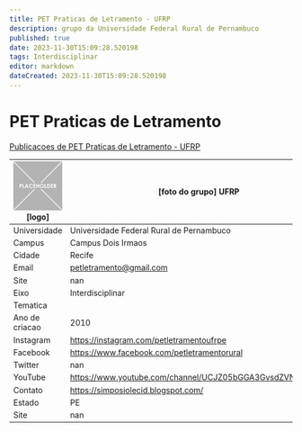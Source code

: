 ```yaml
---
title: PET Praticas de Letramento - UFRP
description: grupo da Universidade Federal Rural de Pernambuco
published: true
date: 2023-11-30T15:09:28.520198
tags: Interdisciplinar
editor: markdown
dateCreated: 2023-11-30T15:09:28.520198
---
```


# PET Praticas de Letramento

[Publicacoes de PET Praticas de Letramento - UFRP](/atividade/246PETPraticasdeLetramentoUFRP/feed.md)

| ![placeholder.png](/placeholder.png) [logo] | [foto do grupo] UFRP         |
| ------------------------------------------- | ------------------------------------------------- |
| Universidade                                | Universidade Federal Rural de Pernambuco      |
| Campus                                      | Campus Dois Irmaos            |
| Cidade                                      | Recife             |
| Email                                       | petletramento@gmail.com             |
| Site                                        | nan              |
| Eixo                                        | Interdisciplinar              |
| Tematica                                    |           |
| Ano de criacao                              | 2010        |
| Instagram                                   | https://instagram.com/petletramentoufrpe         |
| Facebook                                    | https://www.facebook.com/petletramentorural          |
| Twitter                                     | nan           |
| YouTube                                     | https://www.youtube.com/channel/UCJZ05bGGA3GvsdZVN13G7wg           |
| Contato                                     | https://simposiolecid.blogspot.com/         |
| Estado                                      |  PE            |
| Site                                        | nan |
